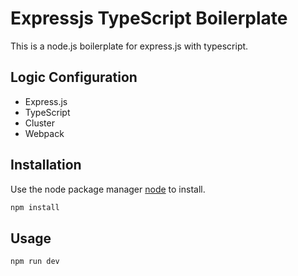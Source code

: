 # Expressjs TypeScript Boilerplate

This is a node.js boilerplate for express.js with typescript.

## Logic Configuration
- Express.js
- TypeScript
- Cluster
- Webpack

## Installation

Use the node package manager [node](https://nodejs.org/) to install.

```bash
npm install
```

## Usage

```bash
npm run dev
```